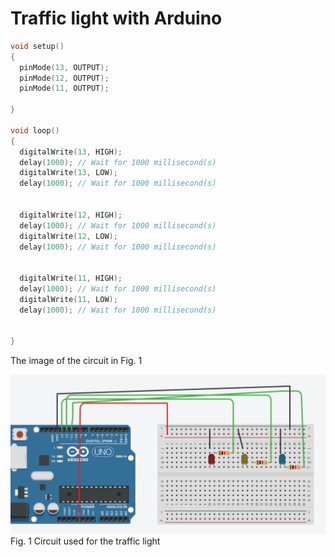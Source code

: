 # Traffic light with Arduino

```.c
void setup()
{
  pinMode(13, OUTPUT);
  pinMode(12, OUTPUT);
  pinMode(11, OUTPUT);
  
}

void loop()
{
  digitalWrite(13, HIGH);
  delay(1000); // Wait for 1000 millisecond(s)
  digitalWrite(13, LOW);
  delay(1000); // Wait for 1000 millisecond(s)
  

  digitalWrite(12, HIGH);
  delay(1000); // Wait for 1000 millisecond(s)
  digitalWrite(12, LOW);
  delay(1000); // Wait for 1000 millisecond(s)
  

  digitalWrite(11, HIGH);
  delay(1000); // Wait for 1000 millisecond(s)
  digitalWrite(11, LOW);
  delay(1000); // Wait for 1000 millisecond(s)
  
  
}

```

The image of the circuit in Fig. 1

![Circuit](Circuit.png)
Fig. 1 Circuit used for the traffic light



